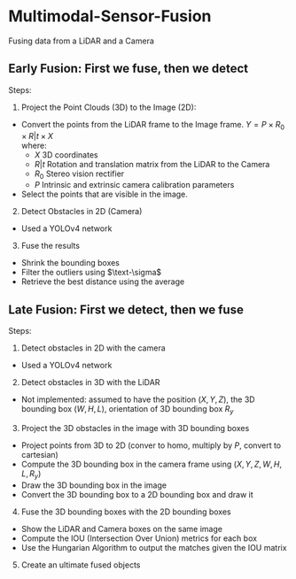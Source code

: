 # Multimodal-Sensor-Fusion
Fusing data from a LiDAR and a Camera


## Early Fusion: First we fuse, then we detect
Steps:
1. Project the Point Clouds (3D) to the Image (2D):
  - Convert the points from the LiDAR frame to the Image frame.
  $Y = P \times R_0 \times R|t \times X$\
  where:
    - $X$ 3D coordinates
    - $R|t$ Rotation and translation matrix from the LiDAR to the Camera
    - $R_0$ Stereo vision rectifier
    - $P$ Intrinsic and extrinsic camera calibration parameters 
  - Select the points that are visible in the image.
2. Detect Obstacles in 2D (Camera)
  - Used a YOLOv4 network
3. Fuse the results
  - Shrink the bounding boxes
  - Filter the outliers using $\text-\sigma$
  - Retrieve the best distance using the average


## Late Fusion: First we detect, then we fuse
Steps:
1. Detect obstacles in 2D with the camera
  - Used a YOLOv4 network
2. Detect obstacles in 3D with the LiDAR
  - Not implemented: assumed to have the position $(X, Y, Z)$, the 3D bounding box $(W, H, L)$, orientation of 3D bounding box $R_y$
3. Project the 3D obstacles in the image with 3D bounding boxes
  - Project points from 3D to 2D (conver to homo, multiply by $P$, convert to cartesian)
  - Compute the 3D bounding box in the camera frame using $(X, Y, Z, W, H, L , R_y)$
  - Draw the 3D bounding box in the image
  - Convert the 3D bounding box to a 2D bounding box and draw it
4. Fuse the 3D bounding boxes with the 2D bounding boxes
  - Show the LiDAR and Camera boxes on the same image
  - Compute the IOU (Intersection Over Union) metrics for each box
  - Use the Hungarian Algorithm to output the matches given the IOU matrix
5. Create an ultimate fused objects
